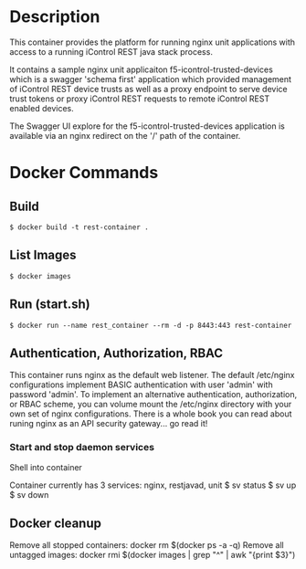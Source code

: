 # Description
This container provides the platform for running nginx unit applications
with access to a running iControl REST java stack process.

It contains a sample nginx unit applicaiton f5-icontrol-trusted-devices
which is a swagger 'schema first' application which provided management
of iControl REST device trusts as well as a proxy endpoint to serve
device trust tokens or proxy iControl REST requests to remote iControl
REST enabled devices.

The Swagger UI explore for the f5-icontrol-trusted-devices application is
available via an nginx redirect on the '/' path of the container.

# Docker Commands
## Build
    $ docker build -t rest-container .

## List Images
    $ docker images

## Run (start.sh)
    $ docker run --name rest_container --rm -d -p 8443:443 rest-container

## Authentication, Authorization, RBAC
This container runs nginx as the default web listener. The default /etc/nginx configurations
implement BASIC authentication with user 'admin' with password 'admin'. To implement an
alternative authentication, authorization, or RBAC scheme, you can volume mount the /etc/nginx
directory with your own set of nginx configurations. There is a whole book you can read
about runing nginx as an API security gateway... go read it!

### Start and stop daemon services
Shell into container

Container currently has 3 services: nginx, restjavad, unit
    $ sv status 
    $ sv up <service name> 
    $ sv down <service name>


## Docker cleanup
Remove all stopped containers: docker rm $(docker ps -a -q)
Remove all untagged images: docker rmi $(docker images | grep "^<none>" | awk "{print $3}")

